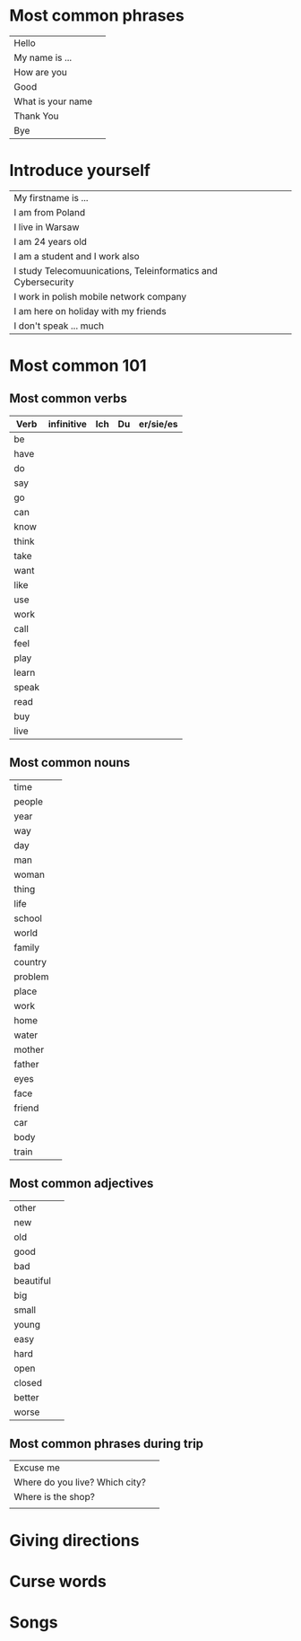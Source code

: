 # Most common phrases
|                   |      |
| ----------------- | ---- |
| Hello             |      |
| My name is ...    |      |
| How are you       |      |
| Good              |      |
| What is your name |      |
| Thank You         |      |
| Bye               |      |

# Introduce yourself
|                                                              |      |
| ------------------------------------------------------------ | ---- |
| My firstname is ...                                          |      |
| I am from Poland                                             |      |
| I live in Warsaw                                             |      |
| I am 24 years old                                            |      |
| I am a student and I work also                               |      |
| I study Telecomuunications, Teleinformatics and Cybersecurity |      |
| I work in polish mobile network company                      |      |
| I am here on holiday with my friends                         |      |
| I don't speak ... much                                       |      |

# Most common 101
## Most common verbs
| Verb  | infinitive | Ich  | Du   | er/sie/es |
| ----- | ---------- | ---- | ---- | --------- |
| be    |            |      |      |           |
| have  |            |      |      |           |
| do    |            |      |      |           |
| say   |            |      |      |           |
| go    |            |      |      |           |
| can   |            |      |      |           |
| know  |            |      |      |           |
| think |            |      |      |           |
| take  |            |      |      |           |
| want  |            |      |      |           |
| like  |            |      |      |           |
| use   |            |      |      |           |
| work  |            |      |      |           |
| call  |            |      |      |           |
| feel  |            |      |      |           |
| play  |            |      |      |           |
| learn |            |      |      |           |
| speak |            |      |      |           |
| read  |            |      |      |           |
| buy   |            |      |      |           |
| live  |            |      |      |           |

## Most common nouns
|         |      |
| ------- | ---- |
| time    |      |
| people  |      |
| year    |      |
| way     |      |
| day     |      |
| man     |      |
| woman   |      |
| thing   |      |
| life    |      |
| school  |      |
| world   |      |
| family  |      |
| country |      |
| problem |      |
| place   |      |
| work    |      |
| home    |      |
| water   |      |
| mother  |      |
| father  |      |
| eyes    |      |
| face    |      |
| friend  |      |
| car     |      |
| body    |      |
| train   |      |

## Most common adjectives
|           |      |
| --------- | ---- |
| other     |      |
| new       |      |
| old       |      |
| good      |      |
| bad       |      |
| beautiful |      |
| big       |      |
| small     |      |
| young     |      |
| easy      |      |
| hard      |      |
| open      |      |
| closed    |      |
| better    |      |
| worse     |      |

## Most common phrases during trip

|                                |      |
| ------------------------------ | ---- |
| Excuse me                      |      |
| Where do you live? Which city? |      |
| Where is the shop?             |      |
|                                |      |

# Giving directions

# Curse words

# Songs
